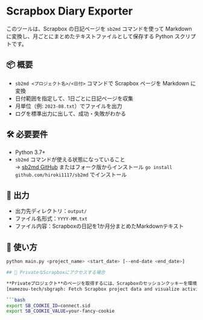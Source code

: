 # Scrapbox Diary Exporter

このツールは、Scrapbox の日記ページを `sb2md` コマンドを使って Markdown に変換し、月ごとにまとめたテキストファイルとして保存する Python スクリプトです。

## 📦 概要

- `sb2md <プロジェクト名>/<日付>` コマンドで Scrapbox ページを Markdown に変換
- 日付範囲を指定して、1日ごとに日記ページを収集
- 月単位（例: `2023-08.txt`）でファイルを出力
- ログを標準出力に出して、成功・失敗がわかる

## 🛠 必要要件

- Python 3.7+
- `sb2md` コマンドが使える状態になっていること  
  → [sb2md GitHub](https://github.com/hiroki1117/sb2md) またはフォーク版からインストール
  `go install github.com/hiroki1117/sb2md` でインストール

## 📂 出力

- 出力先ディレクトリ：`output/`
- ファイル名形式：`YYYY-MM.txt`
- ファイル内容：Scrapboxの日記を1か月分まとめたMarkdownテキスト

## 🚀 使い方

```bash
python main.py <project_name> <start_date> [--end-date <end_date>]

## 🔐 PrivateなScrapboxにアクセスする場合

**Privateプロジェクト**のページを取得するには、Scrapboxのセッションクッキーを環境変数として設定する必要があります。
[mamezou-tech/sbgraph: Fetch Scrapbox project data and visualize activities.](https://github.com/mamezou-tech/sbgraph)

```bash
export SB_COOKIE_ID=connect.sid
export SB_COOKIE_VALUE=your-fancy-cookie


